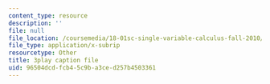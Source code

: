 ```yaml
---
content_type: resource
description: ''
file: null
file_location: /coursemedia/18-01sc-single-variable-calculus-fall-2010/96504dcdfcb45c9ba3ced257b4503361_BSAA0akmPEU.vtt
file_type: application/x-subrip
resourcetype: Other
title: 3play caption file
uid: 96504dcd-fcb4-5c9b-a3ce-d257b4503361
---
```

